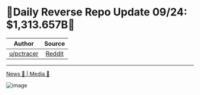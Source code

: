 
🔴Daily Reverse Repo Update 09/24: $1,313.657B🔴
================================================

| Author       | Source       | 
| :-------------: |:-------------:|
|  [u/pctracer](https://www.reddit.com/user/pctracer/) | [Reddit](https://www.reddit.com/r/Superstonk/comments/puobwc/daily_reverse_repo_update_0924_1313657b/) | 

---

[News 📰 | Media 📱](https://www.reddit.com/r/Superstonk/search?q=flair_name%3A%22News%20%F0%9F%93%B0%20%7C%20Media%20%F0%9F%93%B1%22&restrict_sr=1)

![image](https://user-images.githubusercontent.com/82035192/134809431-3f18f71c-ecdb-4e1b-b076-cdc6dd567199.png)
